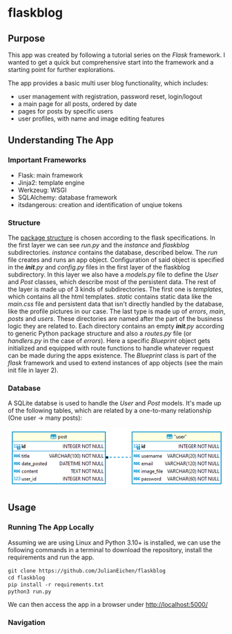 # flaskblog

## Purpose
This app was created by following a tutorial series on the *Flask* framework. I wanted to get a quick but comprehensive start into the framework and a starting point for further explorations. 

The app provides a basic multi user blog functionality, which includes:
- user management with registration, password reset, login/logout
- a main page for all posts, ordered by date
- pages for posts by specific users
- user profiles, with name and image editing features

## Understanding The App

### Important Frameworks
- Flask: main framework
- Jinja2: template engine
- Werkzeug: WSGI
- SQLAlchemy: database framework
- itsdangerous: creation and identification of unqiue tokens

### Structure

The [package structure](https://julianeichen.github.io/flaskblogtree) is chosen according to the flask specifications. In the first layer we can see *run.py* and the *instance* and *flaskblog* subdirectories. *instance* contains the database, described below. The *run* file creates and runs an app object.
Configuration of said object is specified in the *__init__.py* and *config.py* files in the first layer of the flaskblog subdirectory. In this layer we also have a *models.py* file to define the *User* and *Post* classes, which describe most of the persistent data. The rest of the layer is made up of 3 kinds of subdirectories. The first one is *templates*, which contains all the html templates. *static* contains static data like the *main.css* file and persistent data that isn't directly handled by the database, like the profile pictures in our case. The last type is made up of *errors*, *main*, *posts* and *users*. These directories are named after the part of the business logic they are related to. Each directory contains an empty *__init__.py* according to generic Python package structure and also a *routes.py* file (or *handlers.py* in the case of *errors*). Here a specific *Blueprint* object gets initialized and equipped with route functions to handle whatever request can be made during the apps existence. The *Blueprint* class is part of the *flask* framework and used to extend instances of app objects (see the main init file in layer 2).

### Database 
A SQLite databse is used to handle the *User* and *Post* models. It's made up of the following tables, which are related by a one-to-many relationship (One user -> many posts):

![alt text](https://github.com/JulianEichen/flaskblog/blob/main/pictures/erdia.png?raw=true)

## Usage

### Running The App Locally

Assuming we are using Linux and Python 3.10+ is installed, we can use the following commands in a terminal to download the repository, install the requirements and run the app. 

```
git clone https://github.com/JulianEichen/flaskblog
cd flaskblog
pip install -r requirements.txt
python3 run.py
```

We can then access the app in a browser under [http://localhost:5000/](http://localhost:5000/)

### Navigation





